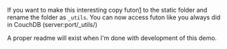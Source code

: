 If you want to make this interesting copy futon[1] to the static folder and rename the folder as `_utils`. You can now access futon like you always did in CouchDB (server:port/_utils/)

A proper readme will exist when I'm done with development of this demo.

[1]: https://github.com/apache/couchdb/tree/trunk/share/www